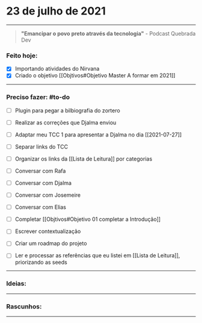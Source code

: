 # 23 de julho de 2021

----

> **"Emancipar o povo preto através da tecnologia"**
\- Podcast Quebrada Dev

### Feito hoje:
- [x] Importando atividades do Nirvana
- [x] Criado o objetivo [[Objtivos#Objetivo Master A formar em 2021]]

---

### Preciso fazer: #to-do
- [ ] Plugin para pegar a bilbiografia do zortero
- [ ] Realizar as correções que Djalma enviou
- [ ] Adaptar meu TCC 1 para apresentar a Djalma no dia [[2021-07-27]]
- [ ] Separar links do TCC
- [ ] Organizar os links da [[Lista de Leitura]] por categorias

- [ ] Conversar com Rafa
- [ ] Conversar com Djalma
- [ ] Conversar com Josemeire
- [ ] Conversar com Elias
- [ ] Completar [[Objtivos#Objetivo 01 completar a Introdução]]
- [ ] Escrever contextualização
- [ ] Criar um roadmap do projeto

- [ ] Ler e processar as referências que eu listei em [[Lista de Leitura]], priorizando as seeds


---

### Ideias:


---

### Rascunhos:


---

